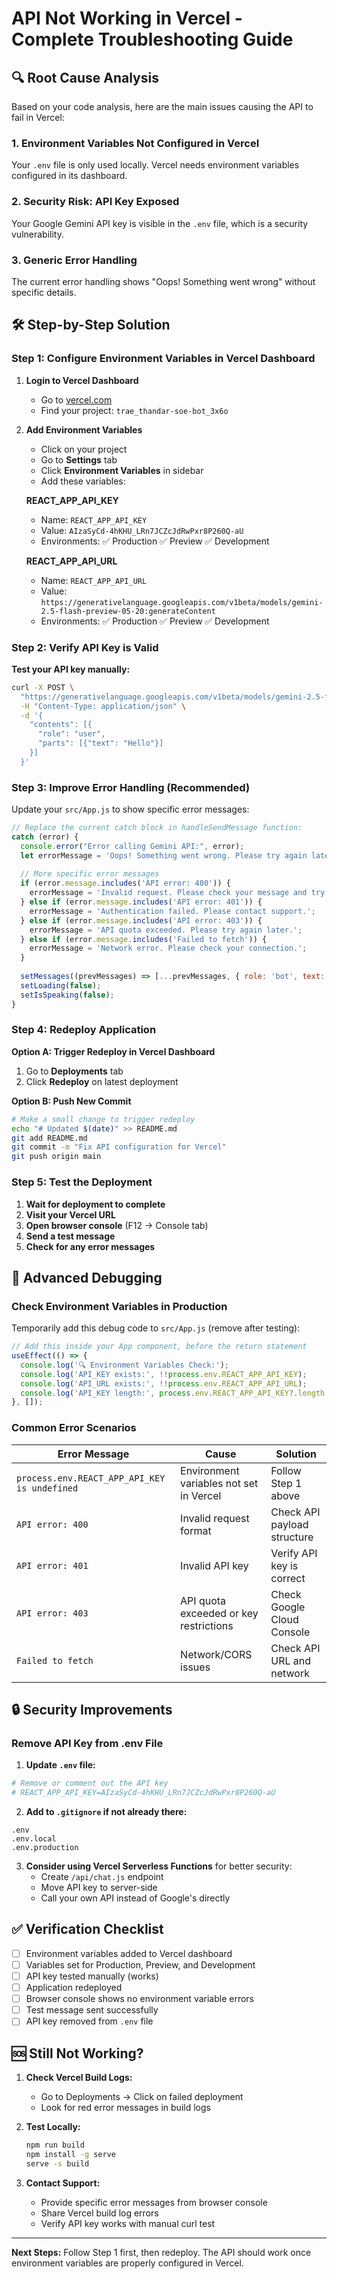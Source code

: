 # API Not Working in Vercel - Complete Troubleshooting Guide

## 🔍 Root Cause Analysis

Based on your code analysis, here are the main issues causing the API to fail in Vercel:

### 1. **Environment Variables Not Configured in Vercel**
Your `.env` file is only used locally. Vercel needs environment variables configured in its dashboard.

### 2. **Security Risk: API Key Exposed**
Your Google Gemini API key is visible in the `.env` file, which is a security vulnerability.

### 3. **Generic Error Handling**
The current error handling shows "Oops! Something went wrong" without specific details.

## 🛠️ Step-by-Step Solution

### Step 1: Configure Environment Variables in Vercel Dashboard

1. **Login to Vercel Dashboard**
   - Go to [vercel.com](https://vercel.com)
   - Find your project: `trae_thandar-soe-bot_3x6o`

2. **Add Environment Variables**
   - Click on your project
   - Go to **Settings** tab
   - Click **Environment Variables** in sidebar
   - Add these variables:

   **REACT_APP_API_KEY**
   - Name: `REACT_APP_API_KEY`
   - Value: `AIzaSyCd-4hKHU_LRn7JCZcJdRwPxr8P260Q-aU`
   - Environments: ✅ Production ✅ Preview ✅ Development

   **REACT_APP_API_URL**
   - Name: `REACT_APP_API_URL`
   - Value: `https://generativelanguage.googleapis.com/v1beta/models/gemini-2.5-flash-preview-05-20:generateContent`
   - Environments: ✅ Production ✅ Preview ✅ Development

### Step 2: Verify API Key is Valid

**Test your API key manually:**
```bash
curl -X POST \
  "https://generativelanguage.googleapis.com/v1beta/models/gemini-2.5-flash-preview-05-20:generateContent?key=AIzaSyCd-4hKHU_LRn7JCZcJdRwPxr8P260Q-aU" \
  -H "Content-Type: application/json" \
  -d '{
    "contents": [{
      "role": "user",
      "parts": [{"text": "Hello"}]
    }]
  }'
```

### Step 3: Improve Error Handling (Recommended)

Update your `src/App.js` to show specific error messages:

```javascript
// Replace the current catch block in handleSendMessage function:
catch (error) {
  console.error("Error calling Gemini API:", error);
  let errorMessage = 'Oops! Something went wrong. Please try again later.';
  
  // More specific error messages
  if (error.message.includes('API error: 400')) {
    errorMessage = 'Invalid request. Please check your message and try again.';
  } else if (error.message.includes('API error: 401')) {
    errorMessage = 'Authentication failed. Please contact support.';
  } else if (error.message.includes('API error: 403')) {
    errorMessage = 'API quota exceeded. Please try again later.';
  } else if (error.message.includes('Failed to fetch')) {
    errorMessage = 'Network error. Please check your connection.';
  }
  
  setMessages((prevMessages) => [...prevMessages, { role: 'bot', text: errorMessage }]);
  setLoading(false);
  setIsSpeaking(false);
}
```

### Step 4: Redeploy Application

**Option A: Trigger Redeploy in Vercel Dashboard**
1. Go to **Deployments** tab
2. Click **Redeploy** on latest deployment

**Option B: Push New Commit**
```bash
# Make a small change to trigger redeploy
echo "# Updated $(date)" >> README.md
git add README.md
git commit -m "Fix API configuration for Vercel"
git push origin main
```

### Step 5: Test the Deployment

1. **Wait for deployment to complete**
2. **Visit your Vercel URL**
3. **Open browser console** (F12 → Console tab)
4. **Send a test message**
5. **Check for any error messages**

## 🔧 Advanced Debugging

### Check Environment Variables in Production

Temporarily add this debug code to `src/App.js` (remove after testing):

```javascript
// Add this inside your App component, before the return statement
useEffect(() => {
  console.log('🔍 Environment Variables Check:');
  console.log('API_KEY exists:', !!process.env.REACT_APP_API_KEY);
  console.log('API_URL exists:', !!process.env.REACT_APP_API_URL);
  console.log('API_KEY length:', process.env.REACT_APP_API_KEY?.length || 0);
}, []);
```

### Common Error Scenarios

| Error Message | Cause | Solution |
|---------------|-------|----------|
| `process.env.REACT_APP_API_KEY is undefined` | Environment variables not set in Vercel | Follow Step 1 above |
| `API error: 400` | Invalid request format | Check API payload structure |
| `API error: 401` | Invalid API key | Verify API key is correct |
| `API error: 403` | API quota exceeded or key restrictions | Check Google Cloud Console |
| `Failed to fetch` | Network/CORS issues | Check API URL and network |

## 🔒 Security Improvements

### Remove API Key from .env File

1. **Update `.env` file:**
```bash
# Remove or comment out the API key
# REACT_APP_API_KEY=AIzaSyCd-4hKHU_LRn7JCZcJdRwPxr8P260Q-aU
```

2. **Add to `.gitignore` if not already there:**
```
.env
.env.local
.env.production
```

3. **Consider using Vercel Serverless Functions** for better security:
   - Create `/api/chat.js` endpoint
   - Move API key to server-side
   - Call your own API instead of Google's directly

## ✅ Verification Checklist

- [ ] Environment variables added to Vercel dashboard
- [ ] Variables set for Production, Preview, and Development
- [ ] API key tested manually (works)
- [ ] Application redeployed
- [ ] Browser console shows no environment variable errors
- [ ] Test message sent successfully
- [ ] API key removed from `.env` file

## 🆘 Still Not Working?

1. **Check Vercel Build Logs:**
   - Go to Deployments → Click on failed deployment
   - Look for red error messages in build logs

2. **Test Locally:**
   ```bash
   npm run build
   npm install -g serve
   serve -s build
   ```

3. **Contact Support:**
   - Provide specific error messages from browser console
   - Share Vercel build log errors
   - Verify API key works with manual curl test

---

**Next Steps:** Follow Step 1 first, then redeploy. The API should work once environment variables are properly configured in Vercel.